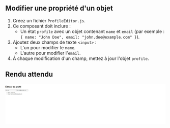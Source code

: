 ## Modifier une propriété d'un objet

1. Créez un fichier `ProfileEditor.js`.
2. Ce composant doit inclure :
    - Un état `profile` avec un objet contenant `name` et `email` (par exemple : `{ name: "John Doe", email: "john.doe@example.com" }`).
3. Ajoutez deux champs de texte `<input>` :
    - L'un pour modifier le `name`.
    - L'autre pour modifier l'`email`.
4. À chaque modification d'un champ, mettez à jour l'objet `profile`.

## Rendu attendu

<img src="https://github.com/Microleadoff/content/blob/master/lang/fr/courses/Framework%20&%20Librairies/Reactjs-v18/0180%20-%20MAJ%20les%20objets%20dans%20le%20State/rendu_exo_18_1.png?raw=true" alt="Rendu attendu de l'exercice">